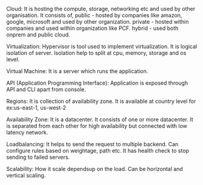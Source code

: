 Cloud:
    It is hosting the compute, storage, networking etc and used by other organisation.
    It consists of,
        public - hosted by companies like amazon, google, microsoft and used by other organization.
        private - hosted within companies and used within organization like PCF.
        hybrid - used both onprem and public cloud.

Virtualization:
    Hypervisor is tool used to implement virtualization.
    It is logical isolation of server.
        Isolation help to split at cpu, memory, storage and os level.

Virtual Machine:
    It is a server which runs the application.

API (Application Programming Interface):
    Application is exposed through API and CLI apart from console.

Regions:
    It is collection of availability zone.
    It is available at country level for ex:us-east-1, us-west-2
    
Availability Zone:
    It is a datacenter.
    It consists of one or more datacenter.
    It is separated from each other for high availability but connected with low latency network.

Loadbalancing:
    It helps to send the request to multiple backend.
    Can configure rules based on weightage, path etc.
    It has health check to stop sending to failed servers.

Scalability:
    How it scale dependsup on the load.
    Can be horizontal and vertical scaling.

    

